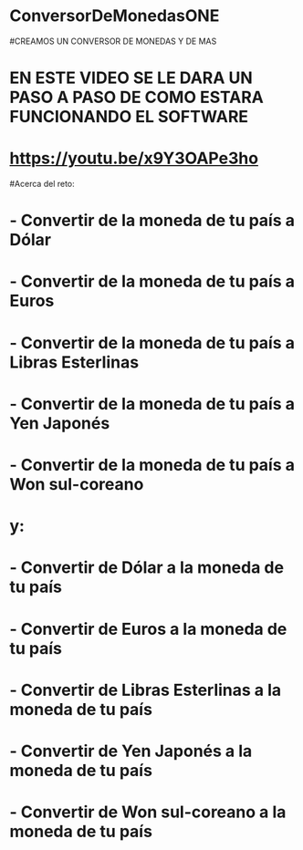 # ConversorDeMonedasONE
#CREAMOS UN CONVERSOR DE MONEDAS Y DE MAS
# EN ESTE VIDEO SE LE DARA UN PASO A PASO DE COMO ESTARA FUNCIONANDO EL SOFTWARE
# https://youtu.be/x9Y3OAPe3ho
#Acerca del reto:
#    - Convertir de la moneda de tu país a Dólar
#      - Convertir de la moneda de tu país  a Euros
#      - Convertir de la moneda de tu país  a Libras Esterlinas
#      - Convertir de la moneda de tu país  a Yen Japonés
#      - Convertir de la moneda de tu país  a Won sul-coreano
# y:
#       - Convertir de Dólar a la moneda de tu país
#        - Convertir de Euros a la moneda de tu país
#        - Convertir de Libras Esterlinas a la moneda de tu país
#        - Convertir de Yen Japonés a la moneda de tu país
#        - Convertir de Won sul-coreano a la moneda de tu país
